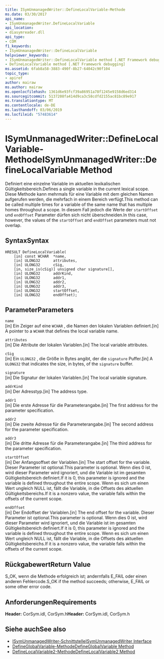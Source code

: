 ```yaml
---
title: ISymUnmanagedWriter::DefineLocalVariable-Methode
ms.date: 03/30/2017
api_name:
- ISymUnmanagedWriter.DefineLocalVariable
api_location:
- diasymreader.dll
api_type:
- COM
f1_keywords:
- ISymUnmanagedWriter::DefineLocalVariable
helpviewer_keywords:
- ISymUnmanagedWriter::DefineLocalVariable method [.NET Framework debugging]
- DefineLocalVariable method [.NET Framework debugging]
ms.assetid: 6fab8a58-3883-490f-8b27-64042c90f104
topic_type:
- apiref
author: mairaw
ms.author: mairaw
ms.openlocfilehash: 1361d6e93fcf39a86951a78f1245e9158d6ed314
ms.sourcegitcommit: 5137208fa414d9ca3c58cdfd2155ac81bc89e917
ms.translationtype: MT
ms.contentlocale: de-DE
ms.lasthandoff: 03/06/2019
ms.locfileid: "57483614"
---
```

# <a name="isymunmanagedwriterdefinelocalvariable-method"></a><span data-ttu-id="ff567-102">ISymUnmanagedWriter::DefineLocalVariable-Methode</span><span class="sxs-lookup"><span data-stu-id="ff567-102">ISymUnmanagedWriter::DefineLocalVariable Method</span></span>
<span data-ttu-id="ff567-103">Definiert eine einzelne Variable im aktuellen lexikalischen Gültigkeitsbereich.</span><span class="sxs-lookup"><span data-stu-id="ff567-103">Defines a single variable in the current lexical scope.</span></span> <span data-ttu-id="ff567-104">Diese Methode kann mehrmals für eine Variable mit dem gleichen Namen aufgerufen werden, die mehrfach in einem Bereich verfügt.</span><span class="sxs-lookup"><span data-stu-id="ff567-104">This method can be called multiple times for a variable of the same name that has multiple homes throughout a scope.</span></span> <span data-ttu-id="ff567-105">In diesem Fall jedoch die Werte der `startOffset` und `endOffset` Parameter dürfen sich nicht überschneiden.</span><span class="sxs-lookup"><span data-stu-id="ff567-105">In this case, however, the values of the `startOffset` and `endOffset` parameters must not overlap.</span></span>  
  
## <a name="syntax"></a><span data-ttu-id="ff567-106">Syntax</span><span class="sxs-lookup"><span data-stu-id="ff567-106">Syntax</span></span>  
  
```  
HRESULT DefineLocalVariable(  
    [in] const WCHAR  *name,  
    [in] ULONG32      attributes,  
    [in] ULONG32      cSig,  
    [in, size_is(cSig)] unsigned char signature[],  
    [in] ULONG32      addrKind,  
    [in] ULONG32      addr1,  
    [in] ULONG32      addr2,  
    [in] ULONG32      addr3,  
    [in] ULONG32      startOffset,  
    [in] ULONG32      endOffset);  
```  
  
## <a name="parameters"></a><span data-ttu-id="ff567-107">Parameter</span><span class="sxs-lookup"><span data-stu-id="ff567-107">Parameters</span></span>  
 `name`  
 <span data-ttu-id="ff567-108">[in] Ein Zeiger auf eine `WCHAR` , die Namen den lokalen Variablen definiert.</span><span class="sxs-lookup"><span data-stu-id="ff567-108">[in] A pointer to a `WCHAR` that defines the local variable name.</span></span>  
  
 `attributes`  
 <span data-ttu-id="ff567-109">[in] Die Attribute der lokalen Variablen.</span><span class="sxs-lookup"><span data-stu-id="ff567-109">[in] The local variable attributes.</span></span>  
  
 `cSig`  
 <span data-ttu-id="ff567-110">[in] Ein `ULONG32` , die Größe in Bytes angibt, der die `signature` Puffer.</span><span class="sxs-lookup"><span data-stu-id="ff567-110">[in] A `ULONG32` that indicates the size, in bytes, of the `signature` buffer.</span></span>  
  
 `signature`  
 <span data-ttu-id="ff567-111">[in] Die Signatur der lokalen Variablen.</span><span class="sxs-lookup"><span data-stu-id="ff567-111">[in] The local variable signature.</span></span>  
  
 `addrKind`  
 <span data-ttu-id="ff567-112">[in] Der Adresstyp.</span><span class="sxs-lookup"><span data-stu-id="ff567-112">[in] The address type.</span></span>  
  
 `addr1`  
 <span data-ttu-id="ff567-113">[in] Die erste Adresse für die Parameterangabe.</span><span class="sxs-lookup"><span data-stu-id="ff567-113">[in] The first address for the parameter specification.</span></span>  
  
 `addr2`  
 <span data-ttu-id="ff567-114">[in] Die zweite Adresse für die Parameterangabe.</span><span class="sxs-lookup"><span data-stu-id="ff567-114">[in] The second address for the parameter specification.</span></span>  
  
 `addr3`  
 <span data-ttu-id="ff567-115">[in] Die dritte Adresse für die Parameterangabe.</span><span class="sxs-lookup"><span data-stu-id="ff567-115">[in] The third address for the parameter specification.</span></span>  
  
 `startOffset`  
 <span data-ttu-id="ff567-116">[in] Der Anfangsoffset der Variablen.</span><span class="sxs-lookup"><span data-stu-id="ff567-116">[in] The start offset for the variable.</span></span> <span data-ttu-id="ff567-117">Dieser Parameter ist optional.</span><span class="sxs-lookup"><span data-stu-id="ff567-117">This parameter is optional.</span></span> <span data-ttu-id="ff567-118">Wenn dies 0 ist, wird dieser Parameter wird ignoriert, und die Variable ist im gesamten Gültigkeitsbereich definiert.</span><span class="sxs-lookup"><span data-stu-id="ff567-118">If it is 0, this parameter is ignored and the variable is defined throughout the entire scope.</span></span> <span data-ttu-id="ff567-119">Wenn es sich um einen Wert ungleich NULL ist, fällt die Variable, in die Offsets des aktuellen Gültigkeitsbereichs.</span><span class="sxs-lookup"><span data-stu-id="ff567-119">If it is a nonzero value, the variable falls within the offsets of the current scope.</span></span>  
  
 `endOffset`  
 <span data-ttu-id="ff567-120">[in] Der Endoffset der Variablen.</span><span class="sxs-lookup"><span data-stu-id="ff567-120">[in] The end offset for the variable.</span></span> <span data-ttu-id="ff567-121">Dieser Parameter ist optional.</span><span class="sxs-lookup"><span data-stu-id="ff567-121">This parameter is optional.</span></span> <span data-ttu-id="ff567-122">Wenn dies 0 ist, wird dieser Parameter wird ignoriert, und die Variable ist im gesamten Gültigkeitsbereich definiert.</span><span class="sxs-lookup"><span data-stu-id="ff567-122">If it is 0, this parameter is ignored and the variable is defined throughout the entire scope.</span></span> <span data-ttu-id="ff567-123">Wenn es sich um einen Wert ungleich NULL ist, fällt die Variable, in die Offsets des aktuellen Gültigkeitsbereichs.</span><span class="sxs-lookup"><span data-stu-id="ff567-123">If it is a nonzero value, the variable falls within the offsets of the current scope.</span></span>  
  
## <a name="return-value"></a><span data-ttu-id="ff567-124">Rückgabewert</span><span class="sxs-lookup"><span data-stu-id="ff567-124">Return Value</span></span>  
 <span data-ttu-id="ff567-125">S_OK, wenn die Methode erfolgreich ist; andernfalls E_FAIL oder einen anderen Fehlercode.</span><span class="sxs-lookup"><span data-stu-id="ff567-125">S_OK if the method succeeds; otherwise, E_FAIL or some other error code.</span></span>  
  
## <a name="requirements"></a><span data-ttu-id="ff567-126">Anforderungen</span><span class="sxs-lookup"><span data-stu-id="ff567-126">Requirements</span></span>  
 <span data-ttu-id="ff567-127">**Header:** CorSym.idl, CorSym.h</span><span class="sxs-lookup"><span data-stu-id="ff567-127">**Header:** CorSym.idl, CorSym.h</span></span>  
  
## <a name="see-also"></a><span data-ttu-id="ff567-128">Siehe auch</span><span class="sxs-lookup"><span data-stu-id="ff567-128">See also</span></span>
- [<span data-ttu-id="ff567-129">ISymUnmanagedWriter-Schnittstelle</span><span class="sxs-lookup"><span data-stu-id="ff567-129">ISymUnmanagedWriter Interface</span></span>](../../../../docs/framework/unmanaged-api/diagnostics/isymunmanagedwriter-interface.md)
- [<span data-ttu-id="ff567-130">DefineGlobalVariable-Methode</span><span class="sxs-lookup"><span data-stu-id="ff567-130">DefineGlobalVariable Method</span></span>](../../../../docs/framework/unmanaged-api/diagnostics/isymunmanagedwriter-defineglobalvariable-method.md)
- [<span data-ttu-id="ff567-131">DefineLocalVariable2-Methode</span><span class="sxs-lookup"><span data-stu-id="ff567-131">DefineLocalVariable2 Method</span></span>](../../../../docs/framework/unmanaged-api/diagnostics/isymunmanagedwriter2-definelocalvariable2-method.md)
